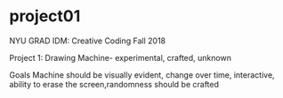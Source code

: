 # project01

NYU GRAD IDM: Creative Coding Fall 2018

Project 1: Drawing Machine- experimental, crafted, unknown

Goals
Machine should be visually evident, change over time, interactive, ability to erase the screen,randomness should be crafted


